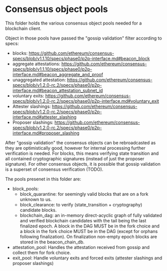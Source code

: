# Consensus object pools

This folder holds the various consensus object pools needed for a blockchain client.

Object in those pools have passed the "gossip validation" filter according
to specs:
- blocks: https://github.com/ethereum/consensus-specs/blob/v1.1.10/specs/phase0/p2p-interface.md#beacon_block
- aggregate attestations: https://github.com/ethereum/consensus-specs/blob/v1.1.10/specs/phase0/p2p-interface.md#beacon_aggregate_and_proof
- unaggregated attestation: https://github.com/ethereum/consensus-specs/blob/v1.2.0-rc.2/specs/phase0/p2p-interface.md#beacon_attestation_subnet_id
- voluntary exits: https://github.com/ethereum/consensus-specs/blob/v1.2.0-rc.2/specs/phase0/p2p-interface.md#voluntary_exit
- Attester slashings: https://github.com/ethereum/consensus-specs/blob/v1.2.0-rc.2/specs/phase0/p2p-interface.md#attester_slashing
- Proposer slashings: https://github.com/ethereum/consensus-specs/blob/v1.2.0-rc.2/specs/phase0/p2p-interface.md#proposer_slashing

After "gossip validation" the consensus objects can be rebroadcasted as they are optimistically good, however for internal processing further verification is needed.
For blocks, this means verifying state transition and all contained cryptographic signatures (instead of just the proposer signature).
For other consensus objects, it is possible that gossip validation is a superset of consensus verification (TODO).

The pools presenet in this folder are:
- block_pools:
  - block_quarantine: for seemingly valid blocks that are on a fork unknown to us.
  - block_clearance: to verify (state_transition + cryptography) candidate blocks.
  - blockchain_dag: an in-memory direct-acyclic graph of fully validated and verified blockchain candidates with the tail being the last finalized epoch. A block in the DAG MUST be in the fork choice and a block in the fork choice MUST be in the DAG (except for orphans following finalization). On finalization non-empty epoch blocks are stored in the beacon_chain_db.
- attestation_pool:
  Handles the attestation received from gossip and collect them for fork choice.
- exit_pool:
  Handle voluntary exits and forced exits (attester slashings and proposer slashings)
